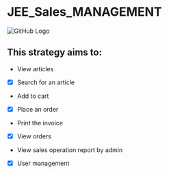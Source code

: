 # JEE_Sales_MANAGEMENT
![GitHub Logo](https://github.githubassets.com/images/modules/logos_page/GitHub-Mark.png)
## This strategy aims to:
* View articles
- [x] Search for an article
* Add to cart
- [x] Place an order
* Print the invoice
- [x] View orders
* View sales operation report by admin
- [x] User management
